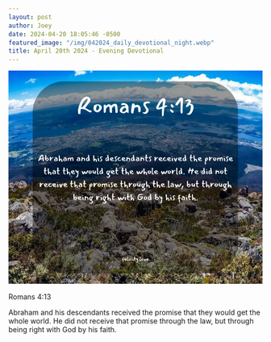 ```yaml
---
layout: post
author: Joey
date: 2024-04-20 18:05:46 -0500
featured_image: "/img/042024_daily_devotional_night.webp"
title: April 20th 2024 - Evening Devotional
---
```


[![April 20th 2024 - Evening Devotional](/img/042024_daily_devotional_night.webp)](/img/042024_daily_devotional_night.webp)

Romans 4:13

Abraham and his descendants received the promise that they would get the whole world. He did not receive that promise through the law, but through being right with God by his faith.